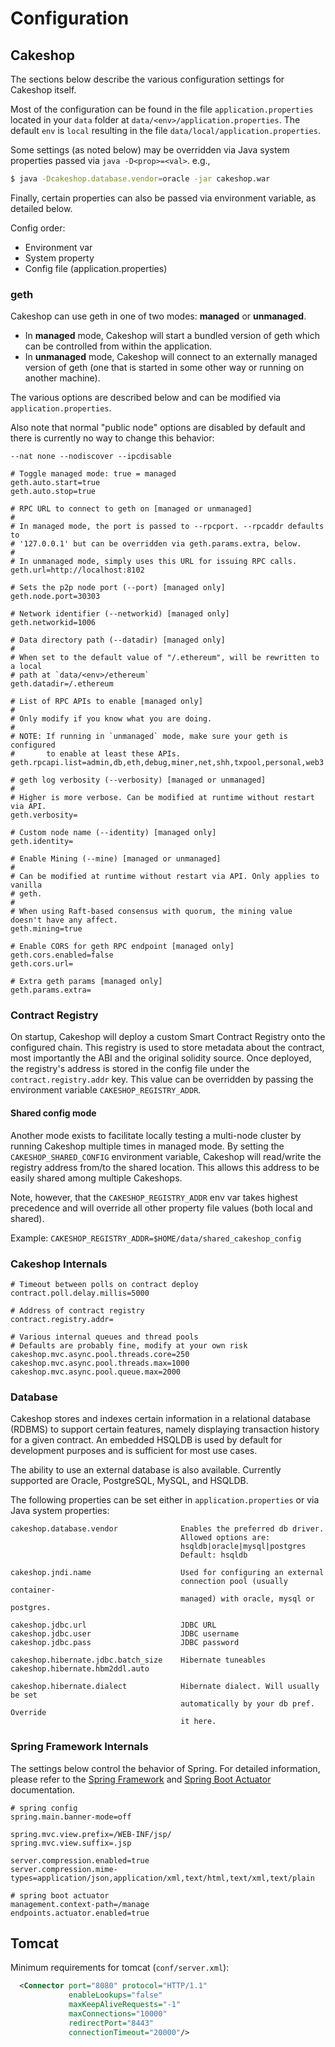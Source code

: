 # Configuration

## Cakeshop

The sections below describe the various configuration settings for Cakeshop itself.

Most of the configuration can be found in the file `application.properties` located in your `data` folder at `data/<env>/application.properties`. The default `env` is `local` resulting in the file `data/local/application.properties`.

Some settings (as noted below) may be overridden via Java system properties passed via `java -D<prop>=<val>`. e.g.,

```sh
$ java -Dcakeshop.database.vendor=oracle -jar cakeshop.war
```

Finally, certain properties can also be passed via environment variable, as detailed below.

Config order:

* Environment var
* System property
* Config file (application.properties)

### geth

Cakeshop can use geth in one of two modes: __managed__ or __unmanaged__.

* In __managed__ mode, Cakeshop will start a bundled version of geth which can be controlled from within the application.
* In __unmanaged__ mode, Cakeshop will connect to an externally managed version of geth (one that is started in some other way or running on another machine).

The various options are described below and can be modified via `application.properties`.

Also note that normal "public node" options are disabled by default and there is
currently no way to change this behavior:

    --nat none --nodiscover --ipcdisable

```
# Toggle managed mode: true = managed
geth.auto.start=true
geth.auto.stop=true

# RPC URL to connect to geth on [managed or unmanaged]
#
# In managed mode, the port is passed to --rpcport. --rpcaddr defaults to
# '127.0.0.1' but can be overridden via geth.params.extra, below.
#
# In unmanaged mode, simply uses this URL for issuing RPC calls.
geth.url=http://localhost:8102

# Sets the p2p node port (--port) [managed only]
geth.node.port=30303

# Network identifier (--networkid) [managed only]
geth.networkid=1006

# Data directory path (--datadir) [managed only]
#
# When set to the default value of "/.ethereum", will be rewritten to a local
# path at `data/<env>/ethereum`
geth.datadir=/.ethereum

# List of RPC APIs to enable [managed only]
#
# Only modify if you know what you are doing.
#
# NOTE: If running in `unmanaged` mode, make sure your geth is configured
#       to enable at least these APIs.
geth.rpcapi.list=admin,db,eth,debug,miner,net,shh,txpool,personal,web3

# geth log verbosity (--verbosity) [managed or unmanaged]
#
# Higher is more verbose. Can be modified at runtime without restart via API.
geth.verbosity=

# Custom node name (--identity) [managed only]
geth.identity=

# Enable Mining (--mine) [managed or unmanaged]
#
# Can be modified at runtime without restart via API. Only applies to vanilla
# geth.
#
# When using Raft-based consensus with quorum, the mining value doesn't have any affect.
geth.mining=true

# Enable CORS for geth RPC endpoint [managed only]
geth.cors.enabled=false
geth.cors.url=

# Extra geth params [managed only]
geth.params.extra=

```

### Contract Registry

On startup, Cakeshop will deploy a custom Smart Contract Registry onto the
configured chain. This registry is used to store metadata about the contract,
most importantly the ABI and the original solidity source. Once deployed, the
registry's address is stored in the config file under the
`contract.registry.addr` key. This value can be overridden by passing the
environment variable `CAKESHOP_REGISTRY_ADDR`.

#### Shared config mode

Another mode exists to facilitate locally testing a multi-node cluster by
running Cakeshop multiple times in managed mode. By setting the
`CAKESHOP_SHARED_CONFIG` environment variable, Cakeshop will read/write the
registry address from/to the shared location. This allows this address to be
easily shared among multiple Cakeshops.

Note, however, that the `CAKESHOP_REGISTRY_ADDR` env var takes highest
precedence and will override all other property file values (both local and
shared).

Example: `CAKESHOP_REGISTRY_ADDR=$HOME/data/shared_cakeshop_config`

### Cakeshop Internals

```
# Timeout between polls on contract deploy
contract.poll.delay.millis=5000

# Address of contract registry
contract.registry.addr=

# Various internal queues and thread pools
# Defaults are probably fine, modify at your own risk
cakeshop.mvc.async.pool.threads.core=250
cakeshop.mvc.async.pool.threads.max=1000
cakeshop.mvc.async.pool.queue.max=2000
```

### Database

Cakeshop stores and indexes certain information in a relational database (RDBMS) to support certain features, namely displaying transaction history for a given contract. An embedded HSQLDB is used by default for development purposes and is sufficient for most use cases.

The ability to use an external database is also available. Currently supported are Oracle, PostgreSQL, MySQL, and HSQLDB.

The following properties can be set either in `application.properties` or via Java system properties:

```
cakeshop.database.vendor              Enables the preferred db driver.
                                      Allowed options are:
                                      hsqldb|oracle|mysql|postgres
                                      Default: hsqldb

cakeshop.jndi.name                    Used for configuring an external
                                      connection pool (usually container-
                                      managed) with oracle, mysql or postgres.

cakeshop.jdbc.url                     JDBC URL
cakeshop.jdbc.user                    JDBC username
cakeshop.jdbc.pass                    JDBC password

cakeshop.hibernate.jdbc.batch_size    Hibernate tuneables
cakeshop.hibernate.hbm2ddl.auto

cakeshop.hibernate.dialect            Hibernate dialect. Will usually be set
                                      automatically by your db pref. Override
                                      it here.
```

### Spring Framework Internals

The settings below control the behavior of Spring. For detailed information, please refer to the [Spring Framework](http://docs.spring.io/spring/docs/4.2.5.RELEASE/spring-framework-reference/htmlsingle/) and [Spring Boot Actuator](http://docs.spring.io/spring-boot/docs/1.3.3.RELEASE/reference/htmlsingle/#production-ready) documentation.

```config
# spring config
spring.main.banner-mode=off

spring.mvc.view.prefix=/WEB-INF/jsp/
spring.mvc.view.suffix=.jsp

server.compression.enabled=true
server.compression.mime-types=application/json,application/xml,text/html,text/xml,text/plain

# spring boot actuator
management.context-path=/manage
endpoints.actuator.enabled=true
```

## Tomcat

Minimum requirements for tomcat (`conf/server.xml`):

```xml
  <Connector port="8080" protocol="HTTP/1.1"
             enableLookups="false"
             maxKeepAliveRequests="-1"
             maxConnections="10000"
             redirectPort="8443"
             connectionTimeout="20000"/>
```
